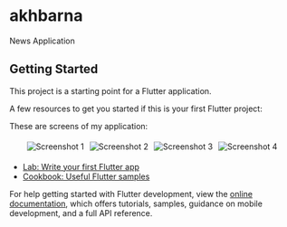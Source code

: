 # akhbarna

News Application

## Getting Started

This project is a starting point for a Flutter application.

A few resources to get you started if this is your first Flutter project:

These are screens of my application:
<div style="display: flex; flex-wrap: wrap; justify-content: center;">
    <img src="https://github.com/user-attachments/assets/18238128-5077-48b5-a8aa-ff969dd67867" alt="Screenshot 1" style="max-width: 100%; height: auto; margin: 5px;" />
    <img src="https://github.com/user-attachments/assets/badab2ae-95fd-4a9d-863e-344ef2253378" alt="Screenshot 2" style="max-width: 100%; height: auto; margin: 5px;" />
    <img src="https://github.com/user-attachments/assets/ae30008f-40bc-4691-9cb7-7ad1066e726b" alt="Screenshot 3" style="max-width: 100%; height: auto; margin: 5px;" />
    <img src="https://github.com/user-attachments/assets/56ac78ad-2002-4913-b7da-2f636bce55ab" alt="Screenshot 4" style="max-width: 100%; height: auto; margin: 5px;" />
</div>

- [Lab: Write your first Flutter app](https://docs.flutter.dev/get-started/codelab)
- [Cookbook: Useful Flutter samples](https://docs.flutter.dev/cookbook)

For help getting started with Flutter development, view the
[online documentation](https://docs.flutter.dev/), which offers tutorials,
samples, guidance on mobile development, and a full API reference.
